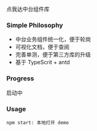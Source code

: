点我达中台组件库

### Simple Philosophy

* 中台业务组件统一化，便于轮岗
* 可视化文档，便于查阅
* 完善单测，便于第三方库的升级
* 基于 TypeScrit + antd

### Progress

启动中

### Usage

```
npm start: 本地打开 demo
```